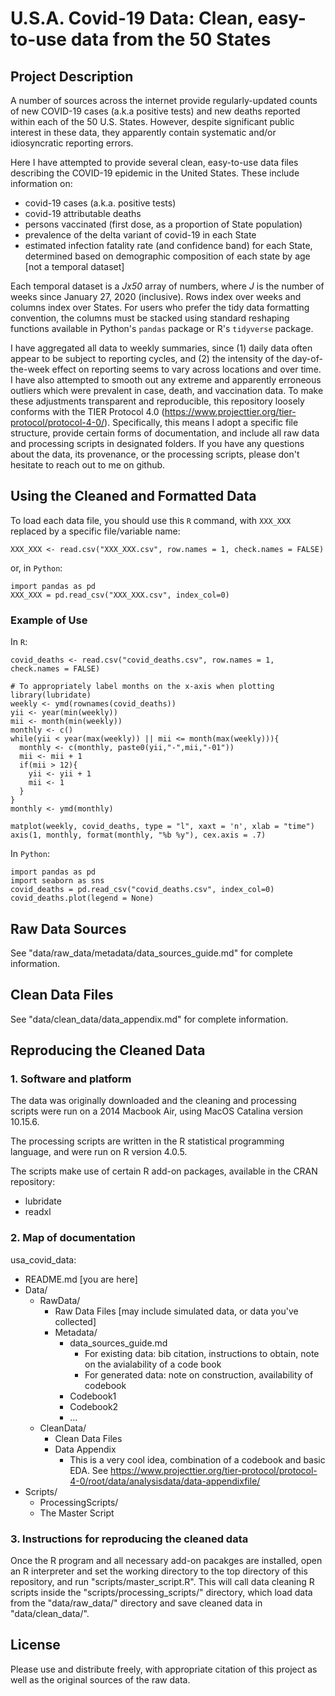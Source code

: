 # U.S.A. Covid-19 Data: Clean, easy-to-use data from the 50 States

## Project Description

A number of sources across the internet provide regularly-updated counts of new COVID-19 cases (a.k.a positive tests) and new deaths reported within each of the 50 U.S. States. However, despite significant public interest in these data, they apparently contain systematic and/or idiosyncratic reporting errors.

Here I have attempted to provide several clean, easy-to-use data files describing the COVID-19 epidemic in the United States. These include information on:
* covid-19 cases (a.k.a. positive tests)
* covid-19 attributable deaths
* persons vaccinated (first dose, as a proportion of State population)
* prevalence of the delta variant of covid-19 in each State
* estimated infection fatality rate (and confidence band) for each State, determined based on demographic composition of each state by age [not a temporal dataset]

Each temporal dataset is a *Jx50* array of numbers, where *J* is the number of weeks since January 27, 2020 (inclusive). Rows index over weeks and columns index over States. For users who prefer the tidy data formatting convention, the columns must be stacked using standard reshaping functions available in Python's ``pandas`` package or R's ```tidyverse``` package.

I have aggregated all data to weekly summaries, since (1) daily data often appear to be subject to reporting cycles, and (2) the intensity of the day-of-the-week effect on reporting seems to vary across locations and over time. I have also attempted to smooth out any extreme and apparently erroneous outliers which were prevalent in case, death, and vaccination data. To make these adjustments transparent and reproducible, this repository loosely conforms with the TIER Protocol 4.0 (https://www.projecttier.org/tier-protocol/protocol-4-0/). Specifically, this means I adopt a specific file structure, provide certain forms of documentation, and include all raw data and processing scripts in designated folders. If you have any questions about the data, its provenance, or the processing scripts, please don't hesitate to reach out to me on github.

## Using the Cleaned and Formatted Data

To load each data file, you should use this ```R``` command, with ```XXX_XXX``` replaced by a specific file/variable name:

```
XXX_XXX <- read.csv("XXX_XXX.csv", row.names = 1, check.names = FALSE)
```
or, in ```Python```:
```
import pandas as pd
XXX_XXX = pd.read_csv("XXX_XXX.csv", index_col=0)
```

### Example of Use

In ```R```:
```
covid_deaths <- read.csv("covid_deaths.csv", row.names = 1, check.names = FALSE)

# To appropriately label months on the x-axis when plotting
library(lubridate)
weekly <- ymd(rownames(covid_deaths))
yii <- year(min(weekly))
mii <- month(min(weekly))
monthly <- c()
while(yii < year(max(weekly)) || mii <= month(max(weekly))){
  monthly <- c(monthly, paste0(yii,"-",mii,"-01"))
  mii <- mii + 1
  if(mii > 12){
    yii <- yii + 1
    mii <- 1
  }
}
monthly <- ymd(monthly)

matplot(weekly, covid_deaths, type = "l", xaxt = 'n', xlab = "time")
axis(1, monthly, format(monthly, "%b %y"), cex.axis = .7)
```

In ```Python```:
```
import pandas as pd
import seaborn as sns
covid_deaths = pd.read_csv("covid_deaths.csv", index_col=0)
covid_deaths.plot(legend = None)
```

## Raw Data Sources

See "data/raw_data/metadata/data_sources_guide.md" for complete information.

## Clean Data Files

See "data/clean_data/data_appendix.md" for complete information.

## Reproducing the Cleaned Data

### 1. Software and platform

The data was originally downloaded and the cleaning and processing scripts were run on a 2014 Macbook Air, using MacOS Catalina version 10.15.6.

The processing scripts are written in the R statistical programming language, and were run on R version 4.0.5.

The scripts make use of certain R add-on packages, available in the CRAN repository:

* lubridate
* readxl

### 2. Map of documentation

usa_covid_data:

* README.md [you are here]
* Data/
  * RawData/
    * Raw Data Files [may include simulated data, or data you've collected]
    * Metadata/
      * data_sources_guide.md
        * For existing data: bib citation, instructions to obtain, note on the avialability of a code book
        * For generated data: note on construction, availability of codebook
      * Codebook1
      * Codebook2
      * ...
  * CleanData/
    * Clean Data Files
    * Data Appendix
      * This is a very cool idea, combination of a codebook and basic EDA. See https://www.projecttier.org/tier-protocol/protocol-4-0/root/data/analysisdata/data-appendixfile/
* Scripts/
  * ProcessingScripts/
  * The Master Script

### 3. Instructions for reproducing the cleaned data

Once the R program and all necessary add-on pacakges are installed, open an R interpreter and set the working directory to the top directory of this repository, and run "scripts/master_script.R". This will call data cleaning R scripts inside the "scripts/processing_scripts/" directory, which load data from the "data/raw_data/" directory and save cleaned data in "data/clean_data/".

## License

Please use and distribute freely, with appropriate citation of this project as well as the original sources of the raw data.

